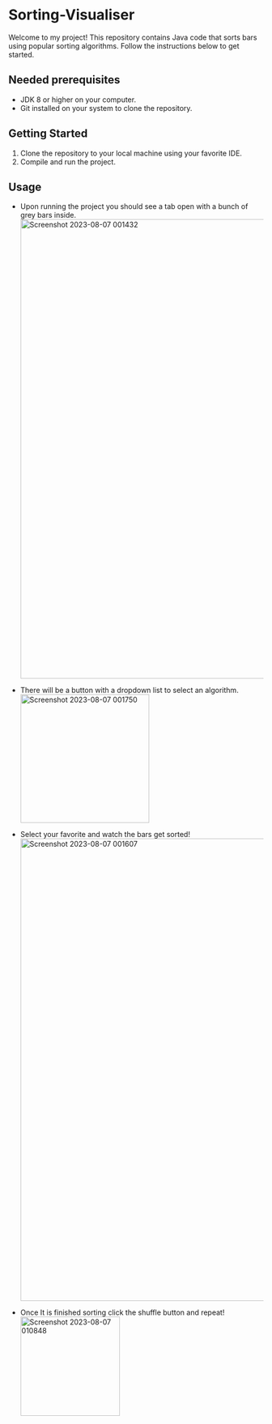 # Sorting-Visualiser

Welcome to my project! This repository contains Java code that sorts bars using popular sorting algorithms. Follow the instructions below to get started.


## Needed prerequisites

- JDK 8 or higher on your computer.
- Git installed on your system to clone the repository.

## Getting Started
1. Clone the repository to your local machine using your favorite IDE.
2. Compile and run the project.

## Usage
- Upon running the project you should see a tab open with a bunch of grey bars inside.<img width="908" alt="Screenshot 2023-08-07 001432" src="https://github.com/anewkir/Sorting-Visualiser/assets/125839472/bfd19d5e-bf71-4574-bc12-0deab2d583be">

- There will be a button with a dropdown list to select an algorithm.
  <img width="254" alt="Screenshot 2023-08-07 001750" src="https://github.com/anewkir/Sorting-Visualiser/assets/125839472/030a01ba-93b5-4d28-81fc-d60d58d26845">

- Select your favorite and watch the bars get sorted!
  <img width="914" alt="Screenshot 2023-08-07 001607" src="https://github.com/anewkir/Sorting-Visualiser/assets/125839472/3d184b2f-e7f1-4843-a12d-75437f0f6cbb">

- Once It is finished sorting click the shuffle button and repeat!<img width="196" alt="Screenshot 2023-08-07 010848" src="https://github.com/anewkir/Sorting-Visualiser/assets/125839472/1a646ec1-c019-4f57-9a08-dbc5b25715c7">



